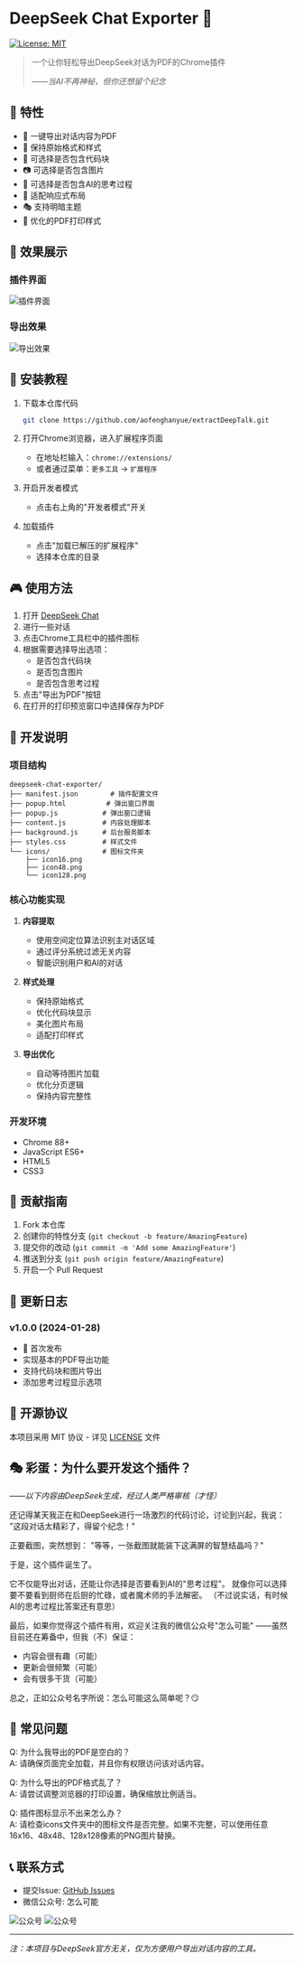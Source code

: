 # DeepSeek Chat Exporter 🚀

[![License: MIT](https://img.shields.io/badge/License-MIT-yellow.svg)](https://opensource.org/licenses/MIT)

> 一个让你轻松导出DeepSeek对话为PDF的Chrome插件
> 
> *——当AI不再神秘，但你还想留个纪念*

## 🌟 特性

- 🎯 一键导出对话内容为PDF
- 🎨 保持原始格式和样式
- 🔧 可选择是否包含代码块
- 📷 可选择是否包含图片
- 🤔 可选择是否包含AI的思考过程
- 📱 适配响应式布局
- 🎭 支持明暗主题
- 📄 优化的PDF打印样式

## 📸 效果展示

### 插件界面
![插件界面](./pics/popup.png)

### 导出效果
![导出效果](./pics/export.png)

## 🚀 安装教程

1. 下载本仓库代码
   ```bash
   git clone https://github.com/aofenghanyue/extractDeepTalk.git
   ```

2. 打开Chrome浏览器，进入扩展程序页面
   - 在地址栏输入：`chrome://extensions/`
   - 或者通过菜单：`更多工具` -> `扩展程序`

3. 开启开发者模式
   - 点击右上角的"开发者模式"开关

4. 加载插件
   - 点击"加载已解压的扩展程序"
   - 选择本仓库的目录

## 🎮 使用方法

1. 打开 [DeepSeek Chat](https://chat.deepseek.com/)
2. 进行一些对话
3. 点击Chrome工具栏中的插件图标
4. 根据需要选择导出选项：
   - 是否包含代码块
   - 是否包含图片
   - 是否包含思考过程
5. 点击"导出为PDF"按钮
6. 在打开的打印预览窗口中选择保存为PDF

## 🔧 开发说明

### 项目结构
```
deepseek-chat-exporter/
├── manifest.json        # 插件配置文件
├── popup.html          # 弹出窗口界面
├── popup.js           # 弹出窗口逻辑
├── content.js         # 内容处理脚本
├── background.js      # 后台服务脚本
├── styles.css         # 样式文件
└── icons/             # 图标文件夹
    ├── icon16.png
    ├── icon48.png
    └── icon128.png
```

### 核心功能实现

1. **内容提取**
   - 使用空间定位算法识别主对话区域
   - 通过评分系统过滤无关内容
   - 智能识别用户和AI的对话

2. **样式处理**
   - 保持原始格式
   - 优化代码块显示
   - 美化图片布局
   - 适配打印样式

3. **导出优化**
   - 自动等待图片加载
   - 优化分页逻辑
   - 保持内容完整性

### 开发环境
- Chrome 88+
- JavaScript ES6+
- HTML5
- CSS3

## 🤝 贡献指南

1. Fork 本仓库
2. 创建你的特性分支 (`git checkout -b feature/AmazingFeature`)
3. 提交你的改动 (`git commit -m 'Add some AmazingFeature'`)
4. 推送到分支 (`git push origin feature/AmazingFeature`)
5. 开启一个 Pull Request

## 📝 更新日志

### v1.0.0 (2024-01-28)
- 🎉 首次发布
- 实现基本的PDF导出功能
- 支持代码块和图片导出
- 添加思考过程显示选项

## 📜 开源协议

本项目采用 MIT 协议 - 详见 [LICENSE](LICENSE) 文件

## 🎭 彩蛋：为什么要开发这个插件？

*——以下内容由DeepSeek生成，经过人类严格审核（才怪）*

还记得某天我正在和DeepSeek进行一场激烈的代码讨论，讨论到兴起，我说：
"这段对话太精彩了，得留个纪念！"

正要截图，突然想到：
"等等，一张截图就能装下这满屏的智慧结晶吗？"

于是，这个插件诞生了。

它不仅能导出对话，还能让你选择是否要看到AI的"思考过程"。
就像你可以选择要不要看到厨师在后厨的忙碌，或者魔术师的手法解密。
（不过说实话，有时候AI的思考过程比答案还有意思）

最后，如果你觉得这个插件有用，欢迎关注我的微信公众号"怎么可能"
——虽然目前还在筹备中，但我（不）保证：
- 内容会很有趣（可能）
- 更新会很频繁（可能）
- 会有很多干货（可能）

总之，正如公众号名字所说：怎么可能这么简单呢？😏

## 🤔 常见问题

Q: 为什么我导出的PDF是空白的？  
A: 请确保页面完全加载，并且你有权限访问该对话内容。

Q: 为什么导出的PDF格式乱了？  
A: 请尝试调整浏览器的打印设置，确保缩放比例适当。

Q: 插件图标显示不出来怎么办？  
A: 请检查icons文件夹中的图标文件是否完整。如果不完整，可以使用任意16x16、48x48、128x128像素的PNG图片替换。

## 📞 联系方式

- 提交Issue: [GitHub Issues](https://github.com/aofenghanyue/extractDeepTalk/issues)
- 微信公众号: 怎么可能

![公众号](./pics/zmknQR.jpg)
![公众号](./pics/zmkn.png)

---
*注：本项目与DeepSeek官方无关，仅为方便用户导出对话内容的工具。* 